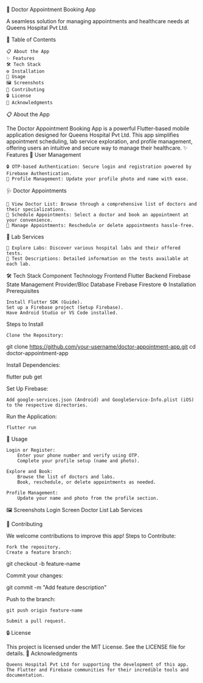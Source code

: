 🏥 Doctor Appointment Booking App

A seamless solution for managing appointments and healthcare needs at Queens Hospital Pvt Ltd.




📖 Table of Contents

    📋 About the App
    ✨ Features
    🛠️ Tech Stack
    ⚙️ Installation
    🚀 Usage
    🖼️ Screenshots
    🤝 Contributing
    🔒 License
    🎉 Acknowledgments

📋 About the App

The Doctor Appointment Booking App is a powerful Flutter-based mobile application designed for Queens Hospital Pvt Ltd. This app simplifies appointment scheduling, lab service exploration, and profile management, offering users an intuitive and secure way to manage their healthcare.
✨ Features
🌟 User Management

    🔒 OTP-based Authentication: Secure login and registration powered by Firebase Authentication.
    👤 Profile Management: Update your profile photo and name with ease.

🩺 Doctor Appointments

    📑 View Doctor List: Browse through a comprehensive list of doctors and their specializations.
    📅 Schedule Appointments: Select a doctor and book an appointment at your convenience.
    🔄 Manage Appointments: Reschedule or delete appointments hassle-free.

🧪 Lab Services

    🏥 Explore Labs: Discover various hospital labs and their offered tests.
    📜 Test Descriptions: Detailed information on the tests available at each lab.

🛠️ Tech Stack
Component	Technology
Frontend	Flutter
Backend	Firebase
State Management	Provider/Bloc
Database	Firebase Firestore
⚙️ Installation
Prerequisites

    Install Flutter SDK (Guide).
    Set up a Firebase project (Setup Firebase).
    Have Android Studio or VS Code installed.

Steps to Install

    Clone the Repository:

git clone https://github.com/your-username/doctor-appointment-app.git
cd doctor-appointment-app

Install Dependencies:

flutter pub get

Set Up Firebase:

    Add google-services.json (Android) and GoogleService-Info.plist (iOS) to the respective directories.

Run the Application:

    flutter run

🚀 Usage

    Login or Register:
        Enter your phone number and verify using OTP.
        Complete your profile setup (name and photo).

    Explore and Book:
        Browse the list of doctors and labs.
        Book, reschedule, or delete appointments as needed.

    Profile Management:
        Update your name and photo from the profile section.

🖼️ Screenshots
Login Screen	Doctor List	Lab Services
	
	
🤝 Contributing

We welcome contributions to improve this app!
Steps to Contribute:

    Fork the repository.
    Create a feature branch:

git checkout -b feature-name

Commit your changes:

git commit -m "Add feature description"

Push to the branch:

    git push origin feature-name

    Submit a pull request.

🔒 License

This project is licensed under the MIT License. See the LICENSE file for details.
🎉 Acknowledgments

    Queens Hospital Pvt Ltd for supporting the development of this app.
    The Flutter and Firebase communities for their incredible tools and documentation.


